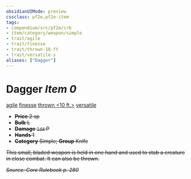 ```yaml
---
obsidianUIMode: preview
cssclass: pf2e,pf2e-item
tags:
- compendium/src/pf2e/crb
- item/category/weapon/simple
- trait/agile
- trait/finesse
- trait/thrown-10-ft
- trait/versatile-s
aliases: ["Dagger"]
---
```

# Dagger *Item 0*  
[agile](../../../Rules/traits/agile.md)  [finesse](../../../Rules/traits/finesse.md)  [thrown <10 ft.>](../../../Rules/traits/thrown.md)  [versatile <s>](../../../Rules/traits/versatile.md)  

- **Price** 2 sp
- **Bulk** L
- **Damage** `1d4` P
- **Hands** 1
- **Category** Simple; **Group** Knife 

This small, bladed weapon is held in one hand and used to stab a creature in close combat. It can also be thrown.

*Source: Core Rulebook p. 280*